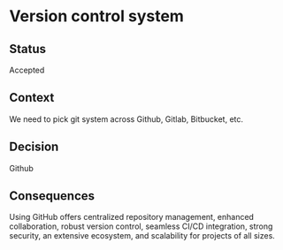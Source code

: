 # Version control system

## Status

Accepted

## Context

We need to pick git system across Github, Gitlab, Bitbucket, etc.

## Decision

Github

## Consequences

Using GitHub offers centralized repository management, enhanced collaboration, robust version control, seamless CI/CD integration, strong security, an extensive ecosystem, and scalability for projects of all sizes.